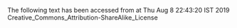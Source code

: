 The following text has been accessed from at Thu Aug 8 22:43:20 IST 2019
Creative_Commons_Attribution-ShareAlike_License
